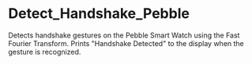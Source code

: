 Detect_Handshake_Pebble
=======================

Detects handshake gestures on the Pebble Smart Watch using the Fast Fourier Transform. Prints "Handshake Detected" to the display when the gesture is recognized.
